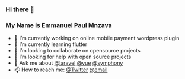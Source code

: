 ### Hi there  👋

<!--
**dbrax/dbrax** is a ✨ _special_ ✨ repository because its `README.md` (this file) appears on your GitHub profile.
-->
### My Name is Emmanuel Paul Mnzava

- 🔭 I’m currently working on online mobile payment wordpress plugin
- 🌱 I’m currently learning flutter
- 👯 I’m looking to collaborate on opensource projects
- 🤔 I’m looking for help with open source projects
- 💬 Ask me about [@laravel](https://laravel.com/) [@vue](https://vuejs.org/) [@symphony](https://symfony.com/)
- 📫 How to reach me:  [@Twitter](https://twitter.com/epmnzava)  [@email](http://mailto:epmnzava@gmail.com) 



